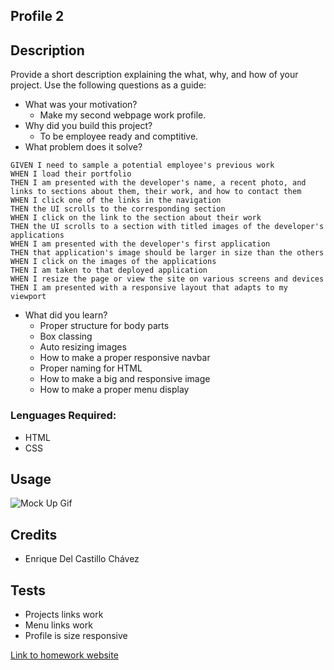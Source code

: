 ## Profile 2

## Description
Provide a short description explaining the what, why, and how of your project. Use the following questions as a guide:
- What was your motivation?
  - Make my second webpage work profile.
- Why did you build this project? 
  - To be employee ready and comptitive.
- What problem does it solve?
```
GIVEN I need to sample a potential employee's previous work
WHEN I load their portfolio
THEN I am presented with the developer's name, a recent photo, and links to sections about them, their work, and how to contact them
WHEN I click one of the links in the navigation
THEN the UI scrolls to the corresponding section
WHEN I click on the link to the section about their work
THEN the UI scrolls to a section with titled images of the developer's applications
WHEN I am presented with the developer's first application
THEN that application's image should be larger in size than the others
WHEN I click on the images of the applications
THEN I am taken to that deployed application
WHEN I resize the page or view the site on various screens and devices
THEN I am presented with a responsive layout that adapts to my viewport
```
- What did you learn?
  - Proper structure for body parts
  - Box classing
  - Auto resizing images
  - How to make a proper responsive navbar
  - Proper naming for HTML
  - How to make a big and responsive image
  - How to make a proper menu display
 
### Lenguages Required:
- HTML
- CSS

## Usage

![ Mock Up Gif](./Big_image/02-advanced-css-homework-demo.gif)

## Credits
- Enrique Del Castillo Chávez

## Tests
- Projects links work
- Menu links work
- Profile is size responsive

[Link to homework website](https://enrique246.github.io/Profile/ "Profile Homepage")